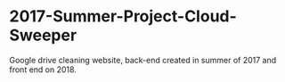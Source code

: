 # 2017-Summer-Project-Cloud-Sweeper
Google drive cleaning website, back-end created in summer of 2017 and front end on 2018.
